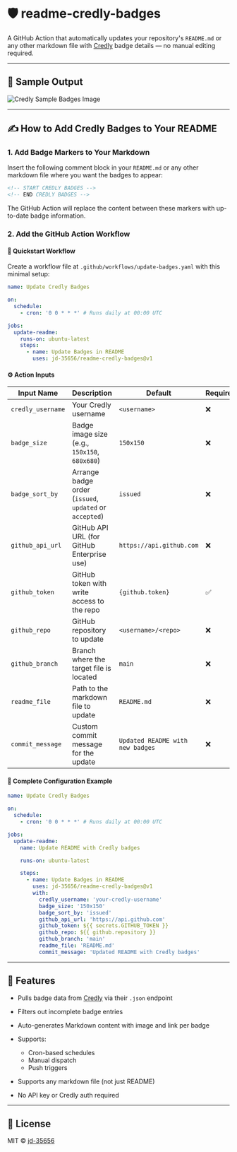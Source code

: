 # 🛡️ readme-credly-badges

A GitHub Action that automatically updates your repository's `README.md` or
any other markdown file with [Credly](https://www.credly.com/) badge details —
no manual editing required.

---

## 📸 Sample Output

![Credly Sample Badges Image](assets/badge-sample.png)

---

## ✍️ How to Add Credly Badges to Your README

### 1. Add Badge Markers to Your Markdown

Insert the following comment block in your `README.md` or any other markdown
file where you want the badges to appear:

```md
<!-- START CREDLY BADGES -->
<!-- END CREDLY BADGES -->
```

The GitHub Action will replace the content between these markers with
up-to-date badge information.

### 2. Add the GitHub Action Workflow

#### 🚀 Quickstart Workflow

Create a workflow file at `.github/workflows/update-badges.yaml` with this
minimal setup:

```yaml
name: Update Credly Badges

on:
  schedule:
    - cron: '0 0 * * *' # Runs daily at 00:00 UTC

jobs:
  update-readme:
    runs-on: ubuntu-latest
    steps:
      - name: Update Badges in README
        uses: jd-35656/readme-credly-badges@v1
```

#### ⚙️ Action Inputs

<!-- markdownlint-disable MD013 -->

| Input Name        | Description                                             | Default                          | Required |
| ----------------- | ------------------------------------------------------- | -------------------------------- | -------- |
| `credly_username` | Your Credly username                                    | `<username>`                     | ❌       |
| `badge_size`      | Badge image size (e.g., `150x150`, `680x680`)           | `150x150`                        | ❌       |
| `badge_sort_by`   | Arrange badge order (`issued`, `updated` or `accepted`) | `issued`                         | ❌       |
| `github_api_url`  | GitHub API URL (for GitHub Enterprise use)              | `https://api.github.com`         | ❌       |
| `github_token`    | GitHub token with write access to the repo              | `{github.token}`                 | ✅       |
| `github_repo`     | GitHub repository to update                             | `<username>/<repo>`              | ❌       |
| `github_branch`   | Branch where the target file is located                 | `main`                           | ❌       |
| `readme_file`     | Path to the markdown file to update                     | `README.md`                      | ❌       |
| `commit_message`  | Custom commit message for the update                    | `Updated README with new badges` | ❌       |

<!-- markdownlint-enable MD013 -->

#### 🔧 Complete Configuration Example

```yaml
name: Update Credly Badges

on:
  schedule:
    - cron: '0 0 * * *' # Runs daily at 00:00 UTC

jobs:
  update-readme:
    name: Update README with Credly badges

    runs-on: ubuntu-latest

    steps:
      - name: Update Badges in README
        uses: jd-35656/readme-credly-badges@v1
        with:
          credly_username: 'your-credly-username'
          badge_size: '150x150'
          badge_sort_by: 'issued'
          github_api_url: 'https://api.github.com'
          github_token: ${{ secrets.GITHUB_TOKEN }}
          github_repo: ${{ github.repository }}
          github_branch: 'main'
          readme_file: 'README.md'
          commit_message: 'Updated README with Credly badges'
```

---

## 🚀 Features

- Pulls badge data from [Credly](https://www.credly.com/) via their `.json`
  endpoint
- Filters out incomplete badge entries
- Auto-generates Markdown content with image and link per badge
- Supports:

  - Cron-based schedules
  - Manual dispatch
  - Push triggers

- Supports any markdown file (not just README)
- No API key or Credly auth required

---

## 📄 License

MIT © [jd-35656](https://github.com/jd-35656)
